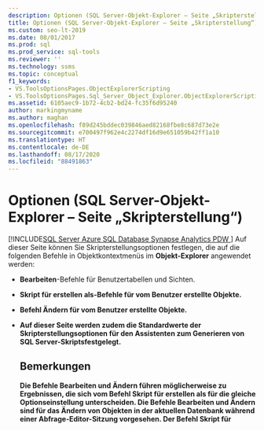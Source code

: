 ```yaml
---
description: Optionen (SQL Server-Objekt-Explorer – Seite „Skripterstellung“)
title: Optionen (SQL Server-Objekt-Explorer – Seite „Skripterstellung“)
ms.custom: seo-lt-2019
ms.date: 08/01/2017
ms.prod: sql
ms.prod_service: sql-tools
ms.reviewer: ''
ms.technology: ssms
ms.topic: conceptual
f1_keywords:
- VS.ToolsOptionsPages.ObjectExplorerScripting
- VS.ToolsOptionsPages.Sql_Server_Object_Explorer.ObjectExplorerScripting
ms.assetid: 6105aec9-1b72-4cb2-bd24-fc35f6d95240
author: markingmyname
ms.author: maghan
ms.openlocfilehash: f89d245bddec039846aed82168fbe8c687d73e2e
ms.sourcegitcommit: e700497f962e4c2274df16d9e651059b42ff1a10
ms.translationtype: HT
ms.contentlocale: de-DE
ms.lasthandoff: 08/17/2020
ms.locfileid: "88491863"
---
```

# <a name="options-sql-server-object-explorer---scripting-page"></a>Optionen (SQL Server-Objekt-Explorer – Seite „Skripterstellung“)
[!INCLUDE[SQL Server Azure SQL Database Synapse Analytics PDW ](../../includes/applies-to-version/sql-asdb-asdbmi-asa-pdw.md)]
 Auf dieser Seite können Sie Skripterstellungsoptionen festlegen, die auf die folgenden Befehle in Objektkontextmenüs im **Objekt-Explorer** angewendet werden:  
  
-   **Bearbeiten**-Befehle für Benutzertabellen und Sichten.  
  
-   **Skript für <object> erstellen als**-Befehle für vom Benutzer erstellte Objekte.  
  
-   Befehl **Ändern** für vom Benutzer erstellte Objekte.  
  
-   Auf dieser Seite werden zudem die Standardwerte der Skripterstellungsoptionen für den **Assistenten zum Generieren von SQL Server-Skripts**festgelegt.  
  
## <a name="remarks"></a>Bemerkungen  
Die Befehle **Bearbeiten** und **Ändern** führen möglicherweise zu Ergebnissen, die sich vom Befehl **Skript für <object> erstellen als** für die gleiche Optionseinstellung unterscheiden. Die Befehle **Bearbeiten** und **Ändern** sind für das Ändern von Objekten in der aktuellen Datenbank während einer Abfrage-Editor-Sitzung vorgesehen. Der Befehl **Skript für <object> erstellen als** ist zum Generieren eines Skripts vorgesehen, sodass es später zum Erstellen von Objekten verwendet werden kann.  
  
## <a name="options"></a>Optionen  
Geben Sie Skriptoptionen an, indem Sie eine Auswahl aus den verfügbaren Einstellungen in der Liste rechts neben den einzelnen Optionen treffen.

> [!NOTE]
> Die aufgeführten Standardeinstellungen gelten nur für die Option **Skripterstellung für gesamte Datenbank und alle Datenbankobjekte** und können bei Verwendung der Option **Bestimmte Datenbankobjekte auswählen** variieren.
  
### <a name="general-scripting-options"></a>Allgemeine Skripterstellungsoptionen  
**Einzelne Anweisungen begrenzen**  
Trennt die einzelnen [!INCLUDE[tsql](../../includes/tsql-md.md)] -Anweisungen mithilfe eines Batchtrennzeichens voneinander ab. Wenn Sie das Standardbatchtrennzeichen für **Abfrage-Editor**ändern möchten, wählen Sie **Extras**/**Optionen**/**Abfrageausführung**/**SQL Server**/**Allgemein**/**Batchtrennzeichen**aus. Der Standardwert lautet False. Weitere Informationen finden Sie unter [GO (Transact-SQL)](https://msdn.microsoft.com/b2ca6791-3a07-4209-ba8e-2248a92dd738).  
  
**Beschreibende Header einschließen**  
Fügt dem Skript beschreibende Kommentare hinzu, indem das Skript in Abschnitte für die einzelnen Objekte aufgeteilt wird. Der Standardwert lautet "True". Weitere Informationen finden Sie unter [/ *...* / (Kommentar) (Transact-SQL)](https://msdn.microsoft.com/4d9ab1b2-4bbb-4c16-beb1-cafc1af7417c).  
  
**Einschließen der Aktivierung von Vardecimal-Komprimierung**  
Schließt die vardecimal-Speicheroptionen ein. Der Standardwert lautet False. Weitere Informationen finden Sie unter [sp_db_vardecimal_storage_format (Transact-SQL)](https://msdn.microsoft.com/9920b2f7-b802-4003-913c-978c17ae4542).  
  
**Skript für Änderungsnachverfolgung erstellen**  
Schließt Nachverfolgungsinformationen für Änderungen im Skript ein.  
  
**Skripterstellung für Volltextkataloge**  
Schließt ein Skript für Volltextkataloge ein. Der Standardwert lautet False. Weitere Informationen finden Sie unter [CREATE FULLTEXT CATALOG (Transact-SQL)](https://msdn.microsoft.com/d7a8bd93-e2d7-4a40-82ef-39069e65523b).  
  
**Skripterstellung für USE <database>**  
Fügt die USE DATABASE-Anweisung dem Skript hinzu, mit dem Datenbankobjekte im Kontext der aktuellen **Objekt-Explorer** -Datenbank erstellt werden. Wenn das Skript für die Verwendung in einer anderen Datenbank vorgesehen ist, wählen Sie False aus, um dies auszulassen. Der Standardwert lautet "True". Weitere Informationen finden Sie unter [USE (Transact-SQL)](https://msdn.microsoft.com/c05acac8-c063-4770-8e36-d7f71d500b10).  
  
### <a name="object-scripting-options"></a>Skripterstellungsoptionen für Objekte  

**Vorhandensein von Objekten überprüfen** Überprüfen Sie vor dem Löschen oder Ändern, ob ein Objekt mit dem angegebenen Namen vorhanden ist, bzw. vor dem Erstellen, ob noch kein Objekt mit dem angegebenen Namen vorhanden ist. Weitere Informationen finden Sie unter [IF... ELSE (Transact-SQL)](https://msdn.microsoft.com/676c881f-dee1-417a-bc51-55da62398e81) und [EXISTS (Transact-SQL)](https://msdn.microsoft.com/b6510a65-ac38-4296-a3d5-640db0c27631).

**Skript für abhängige Objekte generieren**  
Generiert ein Skript für zusätzliche Objekte, die erforderlich sind, wenn das Skript für das ausgewählte Objekt ausgeführt wird. Der Standardwert lautet False.  
  
**Schema für Objektnamen qualifizieren**  
Qualifiziert Objektnamen mit dem Objektschema. Der Standardwert lautet False. Weitere Informationen finden Sie unter [Erstellen eines Datenbankschemas](../../relational-databases/security/authentication-access/create-a-database-schema.md).  

**Optionen für die Skriptdatenkomprimierung** Schließt Datenkomprimierungsoptionen in das Skript ein. Der Standardwert lautet False.

**Skripterstellung für erweiterte Eigenschaften**  
Enthält erweiterte Eigenschaften im Skript, wenn das Objekt über erweiterte Eigenschaften verfügt. Der Standardwert lautet False. Weitere Informationen finden Sie unter [sp_addextendedproperty (Transact-SQL)](https://msdn.microsoft.com/565483ea-875b-4133-b327-d0006d2d7b4c).  
  
**Skriptbesitzer**  
Schließt den Besitzer im generierten Skript ein. Der Standardwert lautet False.  
  
**Skripterstellung für Berechtigungen**  
Schließt Berechtigungen für Datenbankobjekte im Skript ein. Der Standardwert lautet "True". Weitere Informationen finden Sie unter [Berechtigungen](../../relational-databases/security/permissions-database-engine.md).  
  
### <a name="tableview-options"></a>Tabellen-/Sichtoptionen  
Die folgenden Optionen gelten nur für Skripts für Tabellen oder Sichten.  
  
**Benutzerdefinierte Datentypen in Basistypen konvertieren**  
Konvertiert benutzerdefinierte Datentypen in die Basistypen, aus denen sie erstellt wurden. Verwenden Sie True, wenn die benutzerdefinierten Datentypen der Quelldatenbank nicht in der Datenbank vorhanden sind, in der das Skript ausgeführt wird. Verwenden Sie False, um die benutzerdefinierten Datentypen beizubehalten. Der Standardwert lautet False. Weitere Informationen finden Sie unter [CREATE TYPE (Transact-SQL)](https://msdn.microsoft.com/2202236b-e09f-40a1-bbc7-b8cff7488905).  
  
**SET ANSI PADDING-Befehle generieren**  
Fügt die SET ANSI_PADDING-Anweisung vor und hinter jeder CREATE TABLE-Anweisung hinzu. Der Standardwert lautet "True". Weitere Informationen finden Sie unter [SET ANSI_PADDING (Transact-SQL)](https://msdn.microsoft.com/92bd29a3-9beb-410e-b7e0-7bc1dc1ae6d0).  
  
**Sortierung einschließen**  
Schließt eine Sortierung in die Spaltendefinition ein. Der Standardwert lautet "True". Weitere Informationen finden Sie unter [Collation and Unicode Support](../../relational-databases/collations/collation-and-unicode-support.md).  
  
**IDENTITY-Eigenschaft einschließen**  
Schließt Definitionen für den IDENTITY-Ausgangswert und das IDENTITY-Inkrement ein. Der Standardwert lautet "True". Weitere Informationen finden Sie unter [IDENTITY (Eigenschaft) (Transact-SQL)](https://msdn.microsoft.com/8429134f-c821-4033-a07c-f782a48d501c).  
  
**Schema für Fremdschlüsselverweise qualifizieren**  
Fügt Tabellenverweisen für FOREIGN KEY-Einschränkungen den Schemanamen hinzu. Der Standardwert lautet "True".  
  
**Skripterstellung für gebundene Standardwerte und Regeln**  
Schließt die Aufrufe für die bindenden gespeicherten Prozeduren **sp_bindefault** und **sp_bindrule** ein. Der Standardwert lautet "True". Weitere Informationen finden Sie unter [sp_bindefault (Transact-SQL)](https://msdn.microsoft.com/3da70c10-68d0-4c16-94a5-9e84c4a520f6) und [sp_bindrule (Transact-SQL)](https://msdn.microsoft.com/2606073e-c52f-498d-a923-5026b9d97e67).  
  
**Skripterstellung für CHECK-Einschränkungen**  
Fügt dem Skript [CHECK-Einschränkungen](../../relational-databases/tables/unique-constraints-and-check-constraints.md) hinzu. Der Standardwert lautet "True".  
  
**Skripterstellung für Standard**  
Schließt Spaltenstandardwerte in das Skript ein. Der Standardwert lautet False. Weitere Informationen finden Sie unter [CREATE DEFAULT (Transact-SQL&amp;)](https://msdn.microsoft.com/08475db4-7d90-486a-814c-01a99d783d41).  
  
**Skripterstellung für Dateigruppen**  
Gibt die Dateigruppe in der ON -Klausel für Tabellendefinitionen an. Der Standardwert lautet False. Weitere Informationen finden Sie unter [CREATE TABLE (Transact-SQL&amp;)](https://msdn.microsoft.com/1e068443-b9ea-486a-804f-ce7b6e048e8b).  
  
**Skripterstellung für Fremdschlüssel**  
Schließt [FOREIGN KEY-Einschränkungen](../../relational-databases/tables/primary-and-foreign-key-constraints.md) in das Skript ein. Der Standardwert lautet False.  
  
**Skripterstellung für Volltextindizes**  
Schließt Volltextindizes in das Skript ein. Der Standardwert lautet False. Weitere Informationen finden Sie unter [CREATE FULLTEXT INDEX (Transact-SQL)](https://msdn.microsoft.com/8b80390f-5f8b-4e66-9bcc-cabd653c19fd).  
  
**Skripterstellung für Indizes**  
Schließt gruppierte Indizes, nicht gruppierte Indizes und XML-Indizes in das Skript ein. Der Standardwert lautet "True". Weitere Informationen finden Sie unter [CREATE INDEX (Transact-SQL)](https://msdn.microsoft.com/d2297805-412b-47b5-aeeb-53388349a5b9).  
  
**Skripterstellung für Partitionsschemas**  
Schließt Tabellenpartitionierungsschemas in das Skript ein. Der Standardwert lautet False. Weitere Informationen finden Sie unter [CREATE PARTITION SCHEME (Transact-SQL)](https://msdn.microsoft.com/5b21c53a-b4f4-4988-89a2-801f512126e4).  
  
**Skripterstellung für Primärschlüssel**  
Schließt [PRIMARY KEY- und FOREIGN KEY-Einschränkungen](../../relational-databases/tables/primary-and-foreign-key-constraints.md) in das Skript ein. Der Standardwert lautet "True".  
  
**Skripterstellung für Statistiken**  
Schließt benutzerdefinierte Statistiken in das Skript ein. Der Standardwert lautet False. Weitere Informationen finden Sie unter [CREATE STATISTICS (Transact-SQL)](https://msdn.microsoft.com/b23e2f6b-076c-4e6d-9281-764bdb616ad2).  
  
**Skripterstellung für Trigger**  
Schließt Trigger in das Skript ein. Der Standardwert lautet False. Weitere Informationen finden Sie unter [CREATE TRIGGER (Transact-SQL)](https://msdn.microsoft.com/edeced03-decd-44c3-8c74-2c02f801d3e7).  
  
**Skripterstellung für eindeutige Schlüssel**  
Schließt [UNIQUE-Einschränkungen und CHECK-Einschränkungen](../../relational-databases/tables/unique-constraints-and-check-constraints.md) in das Skript ein. Der Standardwert lautet False.  
  
**Skripterstellung für Sichtspalten**  
Deklariert Sichtspalten in Sichtheadern. Der Standardwert lautet False. Weitere Informationen finden Sie unter [CREATE VIEW (Transact-SQL)](https://msdn.microsoft.com/aecc2f73-2ab5-4db9-b1e6-2f9e3c601fb9).  
  
**Include dri system names (Einschließen von DRI-Systemnamen)**  
Schließt vom System generierte Einschränkungsnamen ein, damit die deklarative referenzielle Integrität erzwungen wird. Der Standardwert lautet False. Weitere Informationen finden Sie unter [REFERENTIAL_CONSTRAINTS (Transact-SQL)](https://msdn.microsoft.com/5d358f18-0a85-4b55-af4b-98d5f4cd1020).  
  
### <a name="version-options"></a>Versionsoptionen

**Skripteinstellungen mit Quelle abgleichen** Falls aktiviert, werden die generierte Zielversion, Engine-Edition und der generierte Engine-Typ des Skripts auf die Werte des Servers festgelegt, auf dem das Skript für das Objekt erstellt wird. Dadurch werden die anderen Versionsoptionen deaktiviert (und ignoriert). 

**Skript für das Datenbankmodul** Generierte Skripts werden auf die angegebene [Engine Edition (Modul-Edition)](https://msdn.microsoft.com/library/microsoft.sqlserver.management.smo.edition.aspx) ausgerichtet.

**Skript für den Datenbankmodultyp** Generierte Skripts werden auf den angegebenen [Database Engine Type (Datenbankmodultyp)](https://msdn.microsoft.com/library/microsoft.sqlserver.management.common.databaseenginetype.aspx) ausgerichtet.

**Skripterstellung für Serverversion**  
Generierte Skripts werden auf die angegebene Version von [!INCLUDE[ssNoVersion](../../includes/ssnoversion-md.md)] ausgerichtet. Funktionen, die in [!INCLUDE[ssCurrent](../../includes/sscurrent-md.md)] neu sind, können für eine Skripterstellung für frühere Versionen nicht verwendet werden. Einige für [!INCLUDE[ssCurrent](../../includes/sscurrent-md.md)] erstellte Skripts können weder auf Servern, auf denen eine frühere Version von [!INCLUDE[ssNoVersion](../../includes/ssnoversion-md.md)]ausgeführt wird, noch in einer Datenbank mit einer früheren [Einstellung des Datenbankkompatibilitätsgrades](../../t-sql/statements/alter-database-transact-sql-compatibility-level.md)ausgeführt werden.  

## <a name="see-also"></a>Weitere Informationen:  
[Erstellen von Skripts (SQL Server Management Studio)](https://msdn.microsoft.com/9711c617-3c68-4e5a-aea3-befc64d51524)  
  
